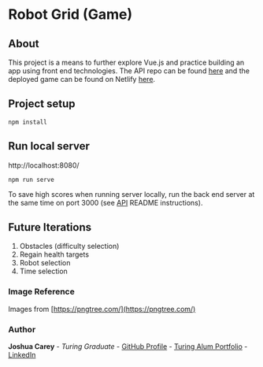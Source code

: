 # Robot Grid (Game)

## About 
This project is a means to further explore Vue.js and practice building an app using front end technologies. The API repo can be found [here](https://github.com/jdcarey128/robot-game-api) and the deployed game can be found on Netlify [here](https://robot-grid-game.netlify.app/).

## Project setup
```
npm install
```

## Run local server
http://localhost:8080/
```
npm run serve
```
To save high scores when running server locally, run the back end server at the same time on port 3000 (see [API](https://github.com/jdcarey128/robot-game-api) README instructions).

## Future Iterations 
1. Obstacles (difficulty selection)
1. Regain health targets
1. Robot selection 
1. Time selection

### Image Reference
Images from [https://pngtree.com/](https://pngtree.com/)

### Author
**Joshua Carey** - *Turing Graduate* - [GitHub Profile](https://github.com/jdcarey128) - [Turing Alum Portfolio](https://terminal.turing.edu/alumni/595-joshua-carey) - [LinkedIn](https://www.linkedin.com/in/carey-joshua/)
